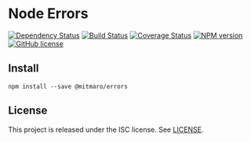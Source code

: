# Node Errors

[![Dependency Status](https://david-dm.org/MitMaro/node-errors.svg)](https://david-dm.org/MitMaro/node-errors)
[![Build Status](https://travis-ci.org/MitMaro/node-errors.svg?branch=master)](https://travis-ci.org/MitMaro/node-errors)
[![Coverage Status](https://coveralls.io/repos/github/MitMaro/node-errors/badge.svg?branch=master)](https://coveralls.io/github/MitMaro/node-errors?branch=master)
[![NPM version](https://img.shields.io/npm/v/@mitmaro/errors.svg)](https://www.npmjs.com/package/@mitmaro/errors)
[![GitHub license](https://img.shields.io/badge/license-ISC-blue.svg)](https://raw.githubusercontent.com/MitMaro/node-errors/master/LICENSE.md)

## Install

    npm install --save @mitmaro/errors

## License

This project is released under the ISC license. See [LICENSE](LICENSE.md).
